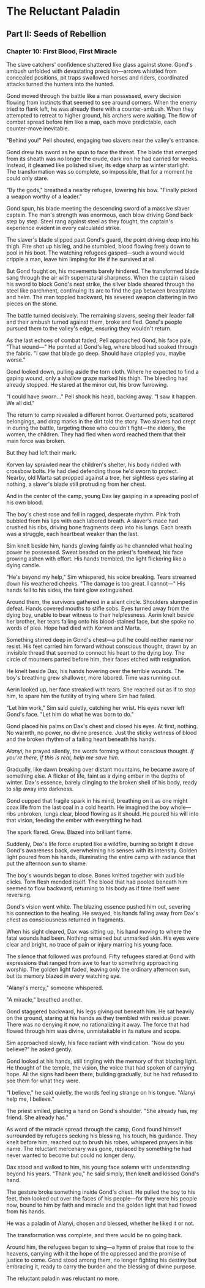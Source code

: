 # The Reluctant Paladin

## Part II: Seeds of Rebellion

### Chapter 10: First Blood, First Miracle

The slave catchers' confidence shattered like glass against stone. Gond's ambush unfolded with devastating precision—arrows whistled from concealed positions, pit traps swallowed horses and riders, coordinated attacks turned the hunters into the hunted.

Gond moved through the battle like a man possessed, every decision flowing from instincts that seemed to see around corners. When the enemy tried to flank left, he was already there with a counter-ambush. When they attempted to retreat to higher ground, his archers were waiting. The flow of combat spread before him like a map, each move predictable, each counter-move inevitable.

"Behind you!" Pell shouted, engaging two slavers near the valley's entrance.

Gond drew his sword as he spun to face the threat. The blade that emerged from its sheath was no longer the crude, dark iron he had carried for weeks. Instead, it gleamed like polished silver, its edge sharp as winter starlight. The transformation was so complete, so impossible, that for a moment he could only stare.

"By the gods," breathed a nearby refugee, lowering his bow. "Finally picked a weapon worthy of a leader."

Gond spun, his blade meeting the descending sword of a massive slaver captain. The man's strength was enormous, each blow driving Gond back step by step. Steel rang against steel as they fought, the captain's experience evident in every calculated strike.

The slaver's blade slipped past Gond's guard, the point driving deep into his thigh. Fire shot up his leg, and he stumbled, blood flowing freely down to pool in his boot. The watching refugees gasped—such a wound would cripple a man, leave him limping for life if he survived at all.

But Gond fought on, his movements barely hindered. The transformed blade sang through the air with supernatural sharpness. When the captain raised his sword to block Gond's next strike, the silver blade sheared through the steel like parchment, continuing its arc to find the gap between breastplate and helm. The man toppled backward, his severed weapon clattering in two pieces on the stone.

The battle turned decisively. The remaining slavers, seeing their leader fall and their ambush turned against them, broke and fled. Gond's people pursued them to the valley's edge, ensuring they wouldn't return.

As the last echoes of combat faded, Pell approached Gond, his face pale. "That wound—" He pointed at Gond's leg, where blood had soaked through the fabric. "I saw that blade go deep. Should have crippled you, maybe worse."

Gond looked down, pulling aside the torn cloth. Where he expected to find a gaping wound, only a shallow graze marked his thigh. The bleeding had already stopped. He stared at the minor cut, his brow furrowing.

"I could have sworn..." Pell shook his head, backing away. "I saw it happen. We all did."

The return to camp revealed a different horror. Overturned pots, scattered belongings, and drag marks in the dirt told the story. Two slavers had crept in during the battle, targeting those who couldn't fight—the elderly, the women, the children. They had fled when word reached them that their main force was broken.

But they had left their mark.

Korven lay sprawled near the children's shelter, his body riddled with crossbow bolts. He had died defending those he'd sworn to protect. Nearby, old Marta sat propped against a tree, her sightless eyes staring at nothing, a slaver's blade still protruding from her chest.

And in the center of the camp, young Dax lay gasping in a spreading pool of his own blood.

The boy's chest rose and fell in ragged, desperate rhythm. Pink froth bubbled from his lips with each labored breath. A slaver's mace had crushed his ribs, driving bone fragments deep into his lungs. Each breath was a struggle, each heartbeat weaker than the last.

Sim knelt beside him, hands glowing faintly as he channeled what healing power he possessed. Sweat beaded on the priest's forehead, his face growing ashen with effort. His hands trembled, the light flickering like a dying candle.

"He's beyond my help," Sim whispered, his voice breaking. Tears streamed down his weathered cheeks. "The damage is too great. I cannot—" His hands fell to his sides, the faint glow extinguished.

Around them, the survivors gathered in a silent circle. Shoulders slumped in defeat. Hands covered mouths to stifle sobs. Eyes turned away from the dying boy, unable to bear witness to their helplessness. Aerin knelt beside her brother, her tears falling onto his blood-stained face, but she spoke no words of plea. Hope had died with Korven and Marta.

Something stirred deep in Gond's chest—a pull he could neither name nor resist. His feet carried him forward without conscious thought, drawn by an invisible thread that seemed to connect his heart to the dying boy. The circle of mourners parted before him, their faces etched with resignation.

He knelt beside Dax, his hands hovering over the terrible wounds. The boy's breathing grew shallower, more labored. Time was running out.

Aerin looked up, her face streaked with tears. She reached out as if to stop him, to spare him the futility of trying where Sim had failed.

"Let him work," Sim said quietly, catching her wrist. His eyes never left Gond's face. "Let him do what he was born to do."

Gond placed his palms on Dax's chest and closed his eyes. At first, nothing. No warmth, no power, no divine presence. Just the sticky wetness of blood and the broken rhythm of a failing heart beneath his hands.

*Alanyi,* he prayed silently, the words forming without conscious thought. *If you're there, if this is real, help me save him.*

Gradually, like dawn breaking over distant mountains, he became aware of something else. A flicker of life, faint as a dying ember in the depths of winter. Dax's essence, barely clinging to the broken shell of his body, ready to slip away into darkness.

Gond cupped that fragile spark in his mind, breathing on it as one might coax life from the last coal in a cold hearth. He imagined the boy whole—ribs unbroken, lungs clear, blood flowing as it should. He poured his will into that vision, feeding the ember with everything he had.

The spark flared. Grew. Blazed into brilliant flame.

Suddenly, Dax's life force erupted like a wildfire, burning so bright it drove Gond's awareness back, overwhelming his senses with its intensity. Golden light poured from his hands, illuminating the entire camp with radiance that put the afternoon sun to shame.

The boy's wounds began to close. Bones knitted together with audible clicks. Torn flesh mended itself. The blood that had pooled beneath him seemed to flow backward, returning to his body as if time itself were reversing.

Gond's vision went white. The blazing essence pushed him out, severing his connection to the healing. He swayed, his hands falling away from Dax's chest as consciousness returned in fragments.

When his sight cleared, Dax was sitting up, his hand moving to where the fatal wounds had been. Nothing remained but unmarked skin. His eyes were clear and bright, no trace of pain or injury marring his young face.

The silence that followed was profound. Fifty refugees stared at Gond with expressions that ranged from awe to fear to something approaching worship. The golden light faded, leaving only the ordinary afternoon sun, but its memory blazed in every watching eye.

"Alanyi's mercy," someone whispered.

"A miracle," breathed another.

Gond staggered backward, his legs giving out beneath him. He sat heavily on the ground, staring at his hands as they trembled with residual power. There was no denying it now, no rationalizing it away. The force that had flowed through him was divine, unmistakable in its nature and scope.

Sim approached slowly, his face radiant with vindication. "Now do you believe?" he asked gently.

Gond looked at his hands, still tingling with the memory of that blazing light. He thought of the temple, the vision, the voice that had spoken of carrying hope. All the signs had been there, building gradually, but he had refused to see them for what they were.

"I believe," he said quietly, the words feeling strange on his tongue. "Alanyi help me, I believe."

The priest smiled, placing a hand on Gond's shoulder. "She already has, my friend. She already has."

As word of the miracle spread through the camp, Gond found himself surrounded by refugees seeking his blessing, his touch, his guidance. They knelt before him, reached out to brush his robes, whispered prayers in his name. The reluctant mercenary was gone, replaced by something he had never wanted to become but could no longer deny.

Dax stood and walked to him, his young face solemn with understanding beyond his years. "Thank you," he said simply, then knelt and kissed Gond's hand.

The gesture broke something inside Gond's chest. He pulled the boy to his feet, then looked out over the faces of his people—for they were his people now, bound to him by faith and miracle and the golden light that had flowed from his hands.

He was a paladin of Alanyi, chosen and blessed, whether he liked it or not.

The transformation was complete, and there would be no going back.

Around him, the refugees began to sing—a hymn of praise that rose to the heavens, carrying with it the hope of the oppressed and the promise of justice to come. Gond stood among them, no longer fighting his destiny but embracing it, ready to carry the burden and the blessing of divine purpose.

The reluctant paladin was reluctant no more.
